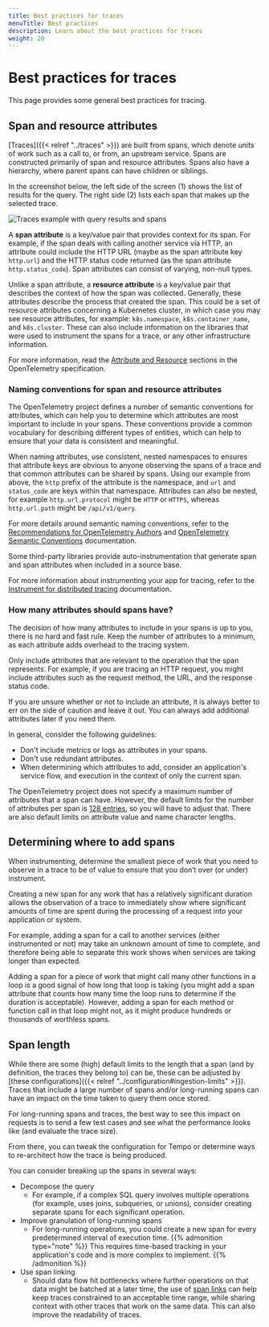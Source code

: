 ```yaml
---
title: Best practices for traces
menuTitle: Best practices
description: Learn about the best practices for traces
weight: 20
---
```


# Best practices for traces

This page provides some general best practices for tracing.

## Span and resource attributes

[Traces]({{< relref "../traces" >}}) are built from spans, which denote units of work such as a call to, or from, an upstream service. Spans are constructed primarily of span and resource attributes.
Spans also have a hierarchy, where parent spans can have children or siblings.

In the screenshot below, the left side of the screen (1) shows the list of results for the query. The right side (2) lists each span that makes up the selected trace.

![Traces example with query results and spans](/static/img/docs/tempo/trace-explore-spans.png)

A **span attribute** is a key/value pair that provides context for its span. For example, if the span deals with calling another service via HTTP, an attribute could include the HTTP URL (maybe as the span attribute key `http.url`) and the HTTP status code returned (as the span attribute `http.status_code`). Span attributes can consist of varying, non-null types.

Unlike a span attribute, a **resource attribute** is a key/value pair that describes the context of how the span was collected. Generally, these attributes describe the process that created the span.
This could be a set of resource attributes concerning a Kubernetes cluster, in which case you may see resource attributes, for example: `k8s.namespace`, `k8s.container_name`, and `k8s.cluster`.
These can also include information on the libraries that were used to instrument the spans for a trace, or any other infrastructure information.

For more information, read the [Attribute and Resource](https://opentelemetry.io/docs/specs/otel/overview/) sections in the OpenTelemetry specification.

### Naming conventions for span and resource attributes

The OpenTelemetry project defines a number of semantic conventions for attributes, which can help you to determine which attributes are most important to include in your spans. These conventions provide a common vocabulary for describing different types of entities, which can help to ensure that your data is consistent and meaningful.

When naming attributes, use consistent, nested namespaces to ensures that attribute keys are obvious to anyone observing the spans of a trace and that common attributes can be shared by spans.
Using our example from above, the `http` prefix of the attribute is the namespace, and `url` and `status_code` are keys within that namespace.
Attributes can also be nested, for example `http.url.protocol` might be `HTTP` or `HTTPS`, whereas `http.url.path` might be `/api/v1/query`.

For more details around semantic naming conventions, refer to the [Recommendations for OpenTelemetry Authors](https://opentelemetry.io/docs/specs/otel/common/attribute-naming/#recommendations-for-opentelemetry-authors) and [OpenTelemetry Semantic Conventions](https://github.com/open-telemetry/semantic-conventions/blob/main/docs/README.md) documentation.

Some third-party libraries provide auto-instrumentation that generate span and span attributes when included in a source base.

For more information about instrumenting your app for tracing, refer to the [Instrument for distributed tracing](/docs/tempo/latest/getting-started/instrumentation/) documentation.

### How many attributes should spans have?

The decision of how many attributes to include in your spans is up to you, there is no hard and fast rule.
Keep the number of attributes to a minimum, as each attribute adds overhead to the tracing system.

Only include attributes that are relevant to the operation that the span represents. For example, if you are tracing an HTTP request, you might include attributes such as the request method, the URL, and the response status code.

If you are unsure whether or not to include an attribute, it is always better to err on the side of caution and leave it out. You can always add additional attributes later if you need them.

In general, consider the following guidelines:

- Don't include metrics or logs as attributes in your spans.
- Don't use redundant attributes.
- When determining which attributes to add, consider an application's service flow, and execution in the context of only the current span.

The OpenTelemetry project does not specify a maximum number of attributes that a span can have. However, the default limits for the number of attributes per span is [128 entries](https://opentelemetry.io/docs/specs/otel/configuration/sdk-environment-variables/#attribute-limits), so you will have to adjust that. There are also default limits on attribute value and name character lengths.

## Determining where to add spans

When instrumenting, determine the smallest piece of work that you need to observe in a trace to be of value to ensure that you don’t over (or under) instrument.

Creating a new span for any work that has a relatively significant duration allows the observation of a trace to immediately show where significant amounts of time are spent during the processing of a request into your application or system.

For example, adding a span for a call to another services (either instrumented or not) may take an unknown amount of time to complete, and therefore being able to separate this work shows when services are taking longer than expected.

Adding a span for a piece of work that might call many other functions in a loop is a good signal of how long that loop is taking (you might add a span attribute that counts how many time the loop runs to determine if the duration is acceptable).
However, adding a span for each method or function call in that loop might not, as it might produce hundreds or thousands of worthless spans.

## Span length

While there are some (high) default limits to the length that a span (and by definition, the traces they belong to) can be, these can be adjusted by [these configurations]({{< relref "../configuration#ingestion-limits" >}}). 
Traces that include a large number of spans and/or long-running spans can have an impact on the time taken to query them once stored.

For long-running spans and traces, the best way to see this impact on requests is to send a few test cases and see what the performance looks like (and evaluate the trace size).

From there, you can tweak the configuration for Tempo or determine ways to re-architect how the trace is being produced.

You can consider breaking up the spans in several ways:
- Decompose the query
   - For example, if a complex SQL query involves multiple operations (for example, uses joins, subqueries, or unions), consider creating separate spans for each significant operation.
- Improve granulation of long-running spans
     - For long-running operations, you could create a new span for every predetermined interval of execution time.
        {{% admonition type="note" %}}
        This requires time-based tracking in your application's code and is more complex to implement.
        {{% /admonition %}}
- Use span linking
     - Should data flow hit bottlenecks where further operations on that data might be batched at a later time, the use of [span links](https://github.com/open-telemetry/opentelemetry-specification/blob/main/specification/overview.md#links-between-spans) can help keep traces constrained to an acceptable time range, while sharing context with other traces that work on the same data. This can also improve the readability of traces.
